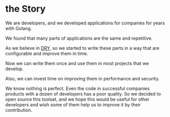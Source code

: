 # the Story

We are developers, and we developed applications for companies for years with Golang.

We found that many parts of applications are the same and repetitive.

As we believe in [DRY](https://en.wikipedia.org/wiki/Don%27t_repeat_yourself), so we started to write these parts in a
way that are configurable and improve them in time.

Now we can write them once and use them in most projects that we develop.

Also, we can invest time on improving them in performance and security.

We know nothing is perfect. Even the code in successful companies products with a dozen of developers has a poor
quality. So we decided to open source this toolset, and we hope this would be useful for other developers and wish some
of them help us to improve it by their contribution.
